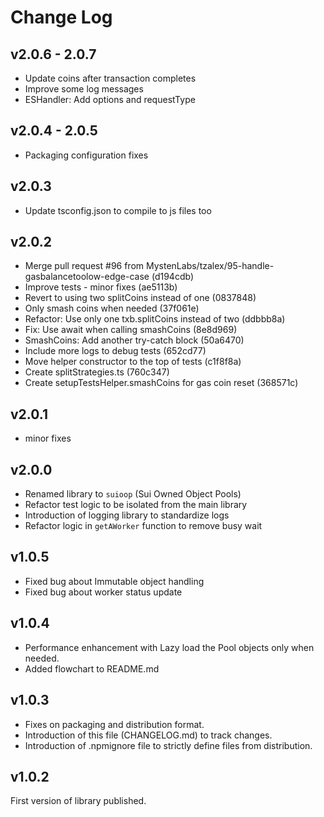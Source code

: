 # Change Log

## v2.0.6 - 2.0.7
- Update coins after transaction completes
- Improve some log messages
- ESHandler: Add options and requestType

## v2.0.4 - 2.0.5
- Packaging configuration fixes 

## v2.0.3
- Update tsconfig.json to compile to js files too

## v2.0.2
- Merge pull request #96 from MystenLabs/tzalex/95-handle-gasbalancetoolow-edge-case (d194cdb)
- Improve tests - minor fixes (ae5113b)
- Revert to using two splitCoins instead of one (0837848)
- Only smash coins when needed (37f061e)
- Refactor: Use only one txb.splitCoins instead of two (ddbbb8a)
- Fix: Use await when calling smashCoins (8e8d969)
- SmashCoins: Add another try-catch block (50a6470)
- Include more logs to debug tests (652cd77)
- Move helper constructor to the top of tests (c1f8f8a)
- Create splitStrategies.ts (760c347)
- Create setupTestsHelper.smashCoins for gas coin reset (368571c)

## v2.0.1
- minor fixes

## v2.0.0
- Renamed library to `suioop` (Sui Owned Object Pools)
- Refactor test logic to be isolated from the main library
- Introduction of logging library to standardize logs 
- Refactor logic in `getAWorker` function to remove busy wait

## v1.0.5
- Fixed bug about Immutable object handling
- Fixed bug about worker status update

## v1.0.4
- Performance enhancement with Lazy load the Pool objects only when needed.
- Added flowchart to README.md

## v1.0.3
 - Fixes on packaging and distribution format.
 - Introduction of this file (CHANGELOG.md) to track changes.
 - Introduction of .npmignore file to strictly define files from distribution.

## v1.0.2
First version of library published.
